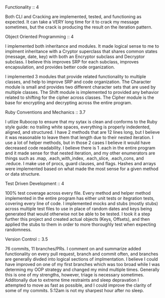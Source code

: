 Functionality :: 4

Both CLI and Cracking are implemented, tested, and functioning as expected. It can
take a VERY long time for it to crack my message sometimes, but the crack is
producing the result on the iteration pattern.

Object Oriented Programming :: 4

I implemented both inheritance and modules. It made logical sense to me to implment
inheritance with a Cryptor superclass that shares common states (message, date, key)
with both an Encryptor subclass and Decryptor subclass. I believe this improves SRP
for each subclass, improves encapsulation, and provides better code organization.

I implemented 3 modules that provide related functionality to multiple classes, and
help to improve SRP and code organization. The Character module is small and provides
two different character sets that are used by multiple classes. The Shift module is
implemented to provided any behavior related to shifting for the cipher across classes.
The Cipher module is the base for encrypting and decrypting across the entire program.

Ruby Conventions and Mechanics :: 3.7

I utlize Rubocop to ensure that my sytax is clean and conforms to the Ruby style guide:
no trailing white spaces, everything is properly indedented, aligned, and structured.
I have 2 methods that are 12 lines long, but I believe it was reasonable to leave them
that length due to their nested iteration. I use a lot of helper methods, but in those 2
cases I believe it would have decreased code readability. I believe there is 1 .each in
the entire program and it made sense for that nested iteration, and my other enumerators
are things such as .map, .each_with_index, .each_slice, .each_cons, and .reduce. I make
use of procs, guard clauses, and flags. Hashes and arrays were implemented based on
what made the most sense for a given method or data structure.

Test Driven Development :: 4

100% test coverage across every file. Every method and helper method implemented in the
entire program has either unit tests or itegration tests, covering every line of code.
I implemented mocks and stubs (mostly stubs) across multiple test files to use in place
of random dates and keys being generated that would otherwise not be able to be tested.
I took it a step further this project and created actual objects (Keys, Offsets), and
then applied the stubs to them in order to more thoroughly test when expecting randomness.

Version Control :: 3.5

76 commits, 11 branches/PRs. I comment on and summarize added functionality on every pull
request, branch and commit often, and branches are generally divded into logical sections
of implmentation. I believe I could have improved on one of my first branches which was
too broad while I was determing my OOP strategy and changed my mind multiple times. Generally
this is one of my strengths, however, triage is necessary sometimes. Additonally due to extreme
time restraints and sleep depravation I attempted to move as fast as possible, and I could improve
the clarity of some of my commits. 5:12am is not my sharpest hour after no sleep.